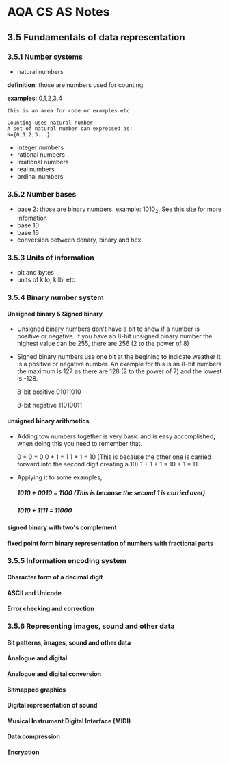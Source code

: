 # AQA CS AS Notes

## 3.5 Fundamentals of data representation

### 3.5.1 Number systems
+ natural numbers

**definition**: those are numbers used for counting.

**examples**: 0,1,2,3,4
``` 
this is an area for code or examples etc

Counting uses natural number
A set of natural number can expressed as:
N={0,1,2,3...}

```

+ integer numbers
+ rational numbers
+ irrational numbers
+ real numbers
+ ordinal numbers

### 3.5.2 Number bases
+ base 2: those are binary numbers. example: 1010<sub>2</sub>. See [this site](https://bournetocode.com/projects/AQA_AS_Theory/pages/3-5.html) for more infomation
+ base 10
+ base 16
+ conversion between denary, binary and hex

### 3.5.3 Units of information
+ bit and bytes
+ units of kilo, kilbi etc

### 3.5.4 Binary number system

#### Unsigned binary & Signed binary

+ Unsigned binary numbers don't have a bit to show if a number is positive or negative. If you have an 8-bit unsigned binary number the highest value can be 255, there are 256 (2 to the power of 8)

+ Signed binary numbers use one bit at the begining to indicate weather it is a positive or negative number. An example for this is an 8-bit numbers the maximum is 127 as there are 128 (2 to the power of 7) and the lowest is -128. 

 	8-bit positive 01011010
 	
	8-bit negative 11010011

#### unsigned binary arithmetics

+ Adding tow numbers together is very basic and is easy accomplished, when doing this you need to remember that. 

	0 + 0 = 0
	0 + 1 = 1
	1 + 1 = 10 (This is because the other one is carried forward into the second digit creating a 10)
	1 + 1 + 1 = 10 + 1 = 11

+ Applying it to some examples, 

	##### 1010 + 0010 = 1100 (This is because the second 1 is carried over)

	##### 1010 + 1111 = 11000

#### signed binary with two's complement
#### fixed point form binary representation of numbers with fractional parts

### 3.5.5 Information encoding system

#### Character form of a decimal digit
#### ASCII and Unicode
#### Error checking and correction

### 3.5.6 Representing images, sound and other data

#### Bit patterns, images,  sound  and other  data
#### Analogue and digital
#### Analogue and digital conversion
#### Bitmapped graphics
#### Digital representation of sound
#### Musical Instrument Digital Interface (MIDI)
#### Data compression
#### Encryption
